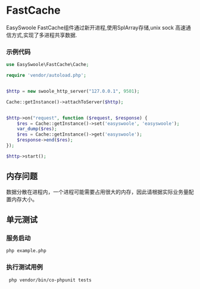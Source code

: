 # FastCache
EasySwoole FastCache组件通过新开进程,使用SplArray存储,unix sock 高速通信方式,实现了多进程共享数据.

### 示例代码
```php
use EasySwoole\FastCache\Cache;

require 'vendor/autoload.php';


$http = new swoole_http_server("127.0.0.1", 9501);

Cache::getInstance()->attachToServer($http);


$http->on("request", function ($request, $response) {
    $res = Cache::getInstance()->set('easyswoole', 'easyswoole');
    var_dump($res);
    $res = Cache::getInstance()->get('easyswoole');
    $response->end($res);
});

$http->start();
```

## 内存问题

数据分散在进程内，一个进程可能需要占用很大的内存，因此请根据实际业务量配置内存大小。

## 单元测试
### 服务启动
```bash
php example.php
```
### 执行测试用例
```
 php vendor/bin/co-phpunit tests
```

